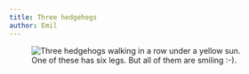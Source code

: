 ```yaml
---
title: Three hedgehogs
author: Emil
---
```

<figure class="bleed">
<img src="/img/emil-drawing/IMG_1099.jpg" alt="Three hedgehogs walking in a row under a yellow sun.">
<figcaption>One of these has six legs. But all of them are smiling :-).</figcaption>
</figure>